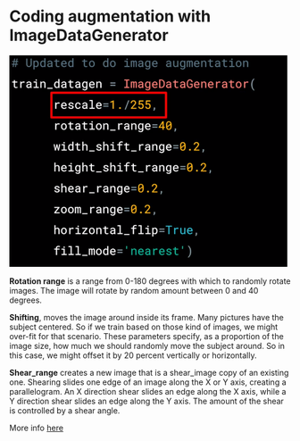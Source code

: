 # Coding augmentation with ImageDataGenerator

![](images/03-tf-augmentation-8b8b81c0.png)

**Rotation range** is a range from 0-180 degrees with which to randomly rotate images. The image will rotate by random amount between 0 and 40 degrees.

**Shifting**, moves the image around inside its frame. Many pictures have the subject centered. So if we train based on those kind of images, we might over-fit for that scenario. These parameters specify, as a proportion of the image size, how much we should randomly move the subject around. So in this case, we might offset it by 20 percent vertically or horizontally.

**Shear_range** creates a new image that is a shear_image copy of an existing one. Shearing slides one edge of an image along the X or Y axis, creating a parallelogram. An X direction shear slides an edge along the X axis, while a Y direction shear slides an edge along the Y axis. The amount of the shear is controlled by a shear angle.

More info [here](https://keras.io/preprocessing/image/)
